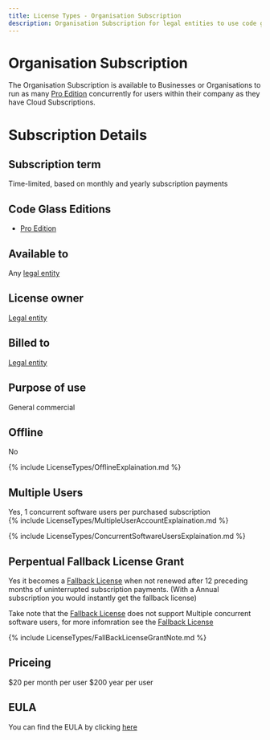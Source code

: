 ```yaml
---
title: License Types - Organisation Subscription
description: Organisation Subscription for legal entities to use code glass for general-comercial.
---
```

# Organisation Subscription 

The Organisation Subscription is available to Businesses or Organisations to run as many [Pro Edition](../Editions/Pro) concurrently for users within their company as they have Cloud Subscriptions.


# Subscription Details
## Subscription term
Time-limited, based on monthly and yearly subscription payments

## Code Glass Editions
- [Pro Edition](../Editions/Pro)

## Available to
Any [legal entity](../LicenseTypes/#legal-entity)

## License owner
[Legal entity](../LicenseTypes/#legal-entity)

## Billed to 
[Legal entity](../LicenseTypes/#legal-entity)

## Purpose of use
General commercial

## Offline
No

{% include LicenseTypes/OfflineExplaination.md %}


## Multiple Users
Yes, 1 concurrent software users per purchased subscription <br/>
{% include LicenseTypes/MultipleUserAccountExplaination.md %}

{% include LicenseTypes/ConcurrentSoftwareUsersExplaination.md %}

## Perpentual Fallback License Grant
Yes it becomes a [Fallback License](FallbackLicense) when not renewed after 12 preceding months of uninterrupted subscription payments.
(With a Annual subscription you would instantly get the fallback license)

Take note that the [Fallback License](FallbackLicense) does not support Multiple concurrent software users, for more infomration see the [Fallback License](FallbackLicense)


{% include LicenseTypes/FallBackLicenseGrantNote.md %}

## Priceing
$20 per month per user
$200 year per user 

## EULA
You can find the EULA by clicking [here](/docs/Legal/EULA/OrganisationSubscriptionAgreement)
